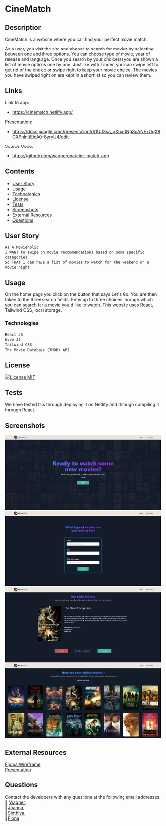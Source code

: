 # CineMatch

## Description

CineMatch is a website where you can find your perfect movie match.

As a user, you visit the site and choose to search for movies by selecting between one and three options. You can choose type of movie, year of release and language.
Once you search by your choice(s) you are shown a list of movie options one by one. Just like with Tinder, you can swipe left to get rid of the choice or swipe right to keep your movie choice.
The movies you have swiped right on are kept in a shortlist so you can review them.

## Links
Link to app:

- https://cinematch.netlify.app/


Presentation:

- https://docs.google.com/presentation/d/1UJXsa_gXuaGNg8oANExOqX8CXPnlnltEicAQ-8yryU4/edit

Source Code:

- https://github.com/wagnerona/cine-match-app

## Contents

- [User Story](#user-story)
- [Usage](#Usage)
- [Technologies](#technologies)
- [License](#License)
- [Tests](#Tests)
- [Screenshots](#Screenshots)
- [External Resources](#external-resources)
- [Questions](#questions)

## User Story

```text
As A Movieholic
I WANT to swipe on movie recommendations based on some specific categories
So THAT I can have a list of movies to watch for the weekend or a movie night
```

## Usage

On the home page you click on the button that says Let's Go. You are then taken to the three search fields.
Enter up to three choices through which you can search for a movie you'd like to watch.
This website uses React, Tailwind CSS, local storage.

### Technologies

`React JS`<br>
`Node JS`<br>
`Tailwind CSS`<br>
`The Movie Database (TMDB) API` <br>

## License

[![License MIT](https://img.shields.io/badge/License-MIT-yellow.svg)](https://opensource.org/licenses/MIT)

## Tests

We have tested this through deploying it on Netlify and through compiling it through React.

## Screenshots

<img src = "src/images/home-preview.png">
<img src = "src/images/form-preview.png">
<img src = "src/images/swipe-preview.png">
<img src = "src/images/movies-preview.png">

## External Resources

[Figma Wireframe](https://www.figma.com/proto/dN63TOYt8OoJoHuMUL0hp4/Untitled?node-id=3-106&scaling=scale-down&page-id=0%3A1&starting-point-node-id=3%3A106&show-proto-sidebar=1) <br>
[Presentation](https://docs.google.com/presentation/d/1UJXsa_gXuaGNg8oANExOqX8CXPnlnltEicAQ-8yryU4/edit?usp=sharing)

## Questions

Contact the developers with any questions at the following email addresses:<br>
📧 [Wagner](mailto:wagneroprd@gmail.com),<br>
📧[Joanna](mailto:jo.stillawake@gmail.com),<br>
📧[Sinthiya](mailto:sinthiya.islamjuly35@gmail.com), <br>
📧[Fiona](mailto:fitzfinoo@gmail.com) <br>

